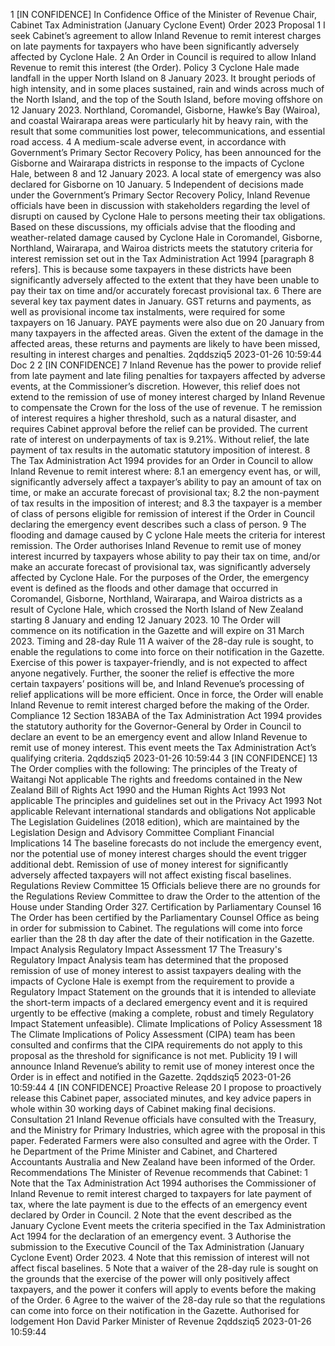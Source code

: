 1 \[IN CONFIDENCE\] In Confidence Office of the Minister of Revenue Chair, Cabinet Tax Administration (January Cyclone Event) Order 2023 Proposal 1 I seek Cabinet’s agreement to allow Inland Revenue to remit interest charges on late payments for taxpayers who have been significantly adversely affected by Cyclone Hale. 2 An Order in Council is required to allow Inland Revenue to remit this interest (the Order). Policy 3 Cyclone Hale made landfall in the upper North Island on 8 January 2023. It brought periods of high intensity, and in some places sustained, rain and winds across much of the North Island, and the top of the South Island, before moving offshore on 12 January 2023. Northland, Coromandel, Gisborne, Hawke’s Bay (Wairoa), and coastal Wairarapa areas were particularly hit by heavy rain, with the result that some communities lost power, telecommunications, and essential road access. 4 A medium-scale adverse event, in accordance with Government’s Primary Sector Recovery Policy, has been announced for the Gisborne and Wairarapa districts in response to the impacts of Cyclone Hale, between 8 and 12 January 2023. A local state of emergency was also declared for Gisborne on 10 January. 5 Independent of decisions made under the Government’s Primary Sector Recovery Policy, Inland Revenue officials have been in discussion with stakeholders regarding the level of disrupti on caused by Cyclone Hale to persons meeting their tax obligations. Based on these discussions, my officials advise that the flooding and weather-related damage caused by Cyclone Hale in Coromandel, Gisborne, Northland, Wairarapa, and Wairoa districts meets the statutory criteria for interest remission set out in the Tax Administration Act 1994 \[paragraph 8 refers\]. This is because some taxpayers in these districts have been significantly adversely affected to the extent that they have been unable to pay their tax on time and/or accurately forecast provisional tax. 6 There are several key tax payment dates in January. GST returns and payments, as well as provisional income tax instalments, were required for some taxpayers on 16 January. PAYE payments were also due on 20 January from many taxpayers in the affected areas. Given the extent of the damage in the affected areas, these returns and payments are likely to have been missed, resulting in interest charges and penalties. 2qddsziq5 2023-01-26 10:59:44 Doc 2 2 \[IN CONFIDENCE\] 7 Inland Revenue has the power to provide relief from late payment and late filing penalties for taxpayers affected by adverse events, at the Commissioner’s discretion. However, this relief does not extend to the remission of use of money interest charged by Inland Revenue to compensate the Crown for the loss of the use of revenue. T he remission of interest requires a higher threshold, such as a natural disaster, and requires Cabinet approval before the relief can be provided. The current rate of interest on underpayments of tax is 9.21%. Without relief, the late payment of tax results in the automatic statutory imposition of interest. 8 The Tax Administration Act 1994 provides for an Order in Council to allow Inland Revenue to remit interest where: 8.1 an emergency event has, or will, significantly adversely affect a taxpayer’s ability to pay an amount of tax on time, or make an accurate forecast of provisional tax; 8.2 the non-payment of tax results in the imposition of interest; and 8.3 the taxpayer is a member of class of persons eligible for remission of interest if the Order in Council declaring the emergency event describes such a class of person. 9 The flooding and damage caused by C yclone Hale meets the criteria for interest remission. The Order authorises Inland Revenue to remit use of money interest incurred by taxpayers whose ability to pay their tax on time, and/or make an accurate forecast of provisional tax, was significantly adversely affected by Cyclone Hale. For the purposes of the Order, the emergency event is defined as the floods and other damage that occurred in Coromandel, Gisborne, Northland, Wairarapa, and Wairoa districts as a result of Cyclone Hale, which crossed the North Island of New Zealand starting 8 January and ending 12 January 2023. 10 The Order will commence on its notification in the Gazette and will expire on 31 March 2023. Timing and 28-day Rule 11 A waiver of the 28-day rule is sought, to enable the regulations to come into force on their notification in the Gazette. Exercise of this power is taxpayer-friendly, and is not expected to affect anyone negatively. Further, the sooner the relief is effective the more certain taxpayers’ positions will be, and Inland Revenue’s processing of relief applications will be more efficient. Once in force, the Order will enable Inland Revenue to remit interest charged before the making of the Order. Compliance 12 Section 183ABA of the Tax Administration Act 1994 provides the statutory authority for the Governor-General by Order in Council to declare an event to be an emergency event and allow Inland Revenue to remit use of money interest. This event meets the Tax Administration Act’s qualifying criteria. 2qddsziq5 2023-01-26 10:59:44 3 \[IN CONFIDENCE\] 13 The Order complies with the following: The principles of the Treaty of Waitangi Not applicable The rights and freedoms contained in the New Zealand Bill of Rights Act 1990 and the Human Rights Act 1993 Not applicable The principles and guidelines set out in the Privacy Act 1993 Not applicable Relevant international standards and obligations Not applicable The Legislation Guidelines (2018 edition), which are maintained by the Legislation Design and Advisory Committee Compliant Financial Implications 14 The baseline forecasts do not include the emergency event, nor the potential use of money interest charges should the event trigger additional debt. Remission of use of money interest for significantly adversely affected taxpayers will not affect existing fiscal baselines. Regulations Review Committee 15 Officials believe there are no grounds for the Regulations Review Committee to draw the Order to the attention of the House under Standing Order 327. Certification by Parliamentary Counsel 16 The Order has been certified by the Parliamentary Counsel Office as being in order for submission to Cabinet. The regulations will come into force earlier than the 28 th day after the date of their notification in the Gazette. Impact Analysis Regulatory Impact Assessment 17 The Treasury's Regulatory Impact Analysis team has determined that the proposed remission of use of money interest to assist taxpayers dealing with the impacts of Cyclone Hale is exempt from the requirement to provide a Regulatory Impact Statement on the grounds that it is intended to alleviate the short-term impacts of a declared emergency event and it is required urgently to be effective (making a complete, robust and timely Regulatory Impact Statement unfeasible). Climate Implications of Policy Assessment 18 The Climate Implications of Policy Assessment (CIPA) team has been consulted and confirms that the CIPA requirements do not apply to this proposal as the threshold for significance is not met. Publicity 19 I will announce Inland Revenue’s ability to remit use of money interest once the Order is in effect and notified in the Gazette. 2qddsziq5 2023-01-26 10:59:44 4 \[IN CONFIDENCE\] Proactive Release 20 I propose to proactively release this Cabinet paper, associated minutes, and key advice papers in whole within 30 working days of Cabinet making final decisions. Consultation 21 Inland Revenue officials have consulted with the Treasury, and the Ministry for Primary Industries, which agree with the proposal in this paper. Federated Farmers were also consulted and agree with the Order. T he Department of the Prime Minister and Cabinet, and Chartered Accountants Australia and New Zealand have been informed of the Order. Recommendations The Minister of Revenue recommends that Cabinet: 1 Note that the Tax Administration Act 1994 authorises the Commissioner of Inland Revenue to remit interest charged to taxpayers for late payment of tax, where the late payment is due to the effects of an emergency event declared by Order in Council. 2 Note that the event described as the January Cyclone Event meets the criteria specified in the Tax Administration Act 1994 for the declaration of an emergency event. 3 Authorise the submission to the Executive Council of the Tax Administration (January Cyclone Event) Order 2023. 4 Note that this remission of interest will not affect fiscal baselines. 5 Note that a waiver of the 28-day rule is sought on the grounds that the exercise of the power will only positively affect taxpayers, and the power it confers will apply to events before the making of the Order. 6 Agree to the waiver of the 28-day rule so that the regulations can come into force on their notification in the Gazette. Authorised for lodgement Hon David Parker Minister of Revenue 2qddsziq5 2023-01-26 10:59:44
